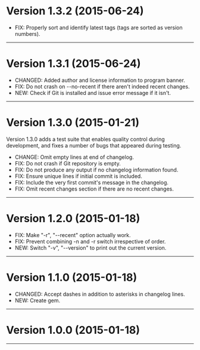 Version 1.3.2 (2015-06-24)
========================================================================

- FIX: Properly sort and identify latest tags (tags are sorted as version numbers).

* * * * * * * * * * * * * * * * * * * * * * * * * * * * * * * * * * * * 


Version 1.3.1 (2015-06-24)
========================================================================

- CHANGED: Added author and license information to program banner.
- FIX: Do not crash on --no-recent if there aren't indeed recent changes.
- NEW: Check if Git is installed and issue error message if it isn't.

* * * * * * * * * * * * * * * * * * * * * * * * * * * * * * * * * * * * 


Version 1.3.0 (2015-01-21)
========================================================================

Version 1.3.0 adds a test suite that enables quality control during
development, and fixes a number of bugs that appeared during testing.

- CHANGE: Omit empty lines at end of changelog.
- FIX: Do not crash if Git repository is empty.
- FIX: Do not produce any output if no changelog information found.
- FIX: Ensure unique lines if initial commit is included.
- FIX: Include the very first commit's message in the changelog.
- FIX: Omit recent changes section if there are no recent changes.

* * * * * * * * * * * * * * * * * * * * * * * * * * * * * * * * * * * * 


Version 1.2.0 (2015-01-18)
========================================================================

- FIX: Make "-r", "--recent" option actually work.
- FIX: Prevent combining -n and -r switch irrespective of order.
- NEW: Switch "-v", "--version" to print out the current version.

* * * * * * * * * * * * * * * * * * * * * * * * * * * * * * * * * * * * 


Version 1.1.0 (2015-01-18)
========================================================================

- CHANGED: Accept dashes in addition to asterisks in changelog lines.
- NEW: Create gem.

* * * * * * * * * * * * * * * * * * * * * * * * * * * * * * * * * * * * 


Version 1.0.0 (2015-01-18)
========================================================================



* * * * * * * * * * * * * * * * * * * * * * * * * * * * * * * * * * * *
